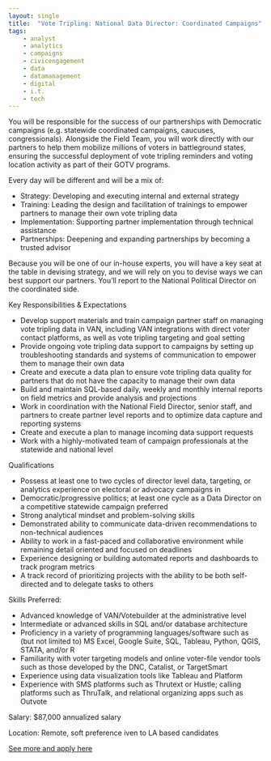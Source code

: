 ```yaml
---
layout: single
title:  "Vote Tripling: National Data Director: Coordinated Campaigns"
tags: 
    - analyst
    - analytics
    - campaigns
    - civicengagement
    - data
    - datamanagement
    - digital
    - i.t.
    - tech
---
```

You will be responsible for the success of our partnerships with Democratic campaigns (e.g. statewide coordinated campaigns, caucuses, congressionals). Alongside the Field Team, you will work directly with our partners to help them mobilize millions of voters in battleground states, ensuring the successful deployment of vote tripling reminders and voting location activity as part of their GOTV programs.

Every day will be different and will be a mix of:

* Strategy: Developing and executing internal and external strategy
* Training: Leading the design and facilitation of trainings to empower partners to manage their own vote tripling data
* Implementation: Supporting partner implementation through technical assistance
* Partnerships: Deepening and expanding partnerships by becoming a trusted advisor

Because you will be one of our in-house experts, you will have a key seat at the table in devising strategy, and we will rely on you to devise ways we can best support our partners. You’ll report to the National Political Director on the coordinated side.

Key Responsibilities & Expectations

* Develop support materials and train campaign partner staff on managing vote tripling data in VAN, including VAN integrations with direct voter contact platforms, as well as vote tripling targeting and goal setting
* Provide ongoing vote tripling data support to campaigns by setting up troubleshooting standards and systems of communication to empower them to manage their own data
* Create and execute a data plan to ensure vote tripling data quality for partners that do not have the capacity to manage their own data
* Build and maintain SQL-based daily, weekly and monthly internal reports on field metrics and provide analysis and projections
* Work in coordination with the National Field Director, senior staff, and partners to create partner level reports and to optimize data capture and reporting systems
* Create and execute a plan to manage incoming data support requests
* Work with a highly-motivated team of campaign professionals at the statewide and national level


Qualifications
* Possess at least one to two cycles of director level data, targeting, or analytics experience on electoral or advocacy campaigns in
* Democratic/progressive politics; at least one cycle as a Data Director on a competitive statewide campaign preferred
* Strong analytical mindset and problem-solving skills
* Demonstrated ability to communicate data-driven recommendations to non-technical audiences
* Ability to work in a fast-paced and collaborative environment while remaining detail oriented and focused on deadlines
* Experience designing or building automated reports and dashboards to track program metrics
* A track record of prioritizing projects with the ability to be both self-directed and to delegate tasks to others

Skills Preferred:
* Advanced knowledge of VAN/Votebuilder at the administrative level
* Intermediate or advanced skills in SQL and/or database architecture
* Proficiency in a variety of programming languages/software such as (but not limited to) MS Excel, Google Suite, SQL, Tableau, Python, QGIS, STATA, and/or R
* Familiarity with voter targeting models and online voter-file vendor tools such as those developed by the DNC, Catalist, or TargetSmart
* Experience using data visualization tools like Tableau and Platform
* Experience with SMS platforms such as Thrutext or Hustle; calling platforms such as ThruTalk, and relational organizing apps such as Outvote

Salary: $87,000 annualized salary

Location: Remote, soft preference iven to LA based candidates


[See more and apply here](https://jobs.lever.co/votetripling/5e496a4b-fb31-45a3-95e3-568db4b16f70)

